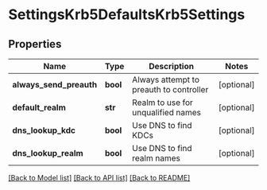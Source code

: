 # SettingsKrb5DefaultsKrb5Settings

## Properties
Name | Type | Description | Notes
------------ | ------------- | ------------- | -------------
**always_send_preauth** | **bool** | Always attempt to preauth to controller | [optional] 
**default_realm** | **str** | Realm to use for unqualified names | [optional] 
**dns_lookup_kdc** | **bool** | Use DNS to find KDCs | [optional] 
**dns_lookup_realm** | **bool** | Use DNS to find realm names | [optional] 

[[Back to Model list]](../README.md#documentation-for-models) [[Back to API list]](../README.md#documentation-for-api-endpoints) [[Back to README]](../README.md)


